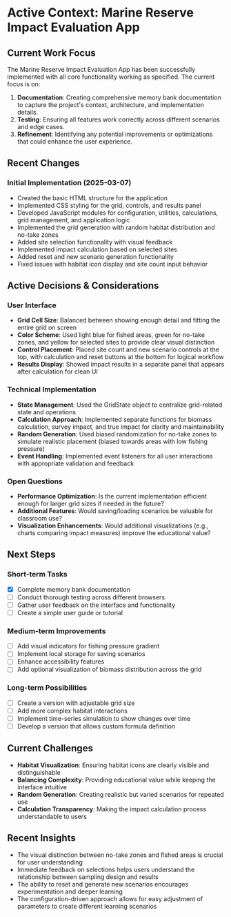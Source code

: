 # Active Context: Marine Reserve Impact Evaluation App

## Current Work Focus

The Marine Reserve Impact Evaluation App has been successfully implemented with all core functionality working as specified. The current focus is on:

1. **Documentation**: Creating comprehensive memory bank documentation to capture the project's context, architecture, and implementation details.
2. **Testing**: Ensuring all features work correctly across different scenarios and edge cases.
3. **Refinement**: Identifying any potential improvements or optimizations that could enhance the user experience.

## Recent Changes

### Initial Implementation (2025-03-07)
- Created the basic HTML structure for the application
- Implemented CSS styling for the grid, controls, and results panel
- Developed JavaScript modules for configuration, utilities, calculations, grid management, and application logic
- Implemented the grid generation with random habitat distribution and no-take zones
- Added site selection functionality with visual feedback
- Implemented impact calculation based on selected sites
- Added reset and new scenario generation functionality
- Fixed issues with habitat icon display and site count input behavior

## Active Decisions & Considerations

### User Interface
- **Grid Cell Size**: Balanced between showing enough detail and fitting the entire grid on screen
- **Color Scheme**: Used light blue for fished areas, green for no-take zones, and yellow for selected sites to provide clear visual distinction
- **Control Placement**: Placed site count and new scenario controls at the top, with calculation and reset buttons at the bottom for logical workflow
- **Results Display**: Showed impact results in a separate panel that appears after calculation for clean UI

### Technical Implementation
- **State Management**: Used the GridState object to centralize grid-related state and operations
- **Calculation Approach**: Implemented separate functions for biomass calculation, survey impact, and true impact for clarity and maintainability
- **Random Generation**: Used biased randomization for no-take zones to simulate realistic placement (biased towards areas with low fishing pressure)
- **Event Handling**: Implemented event listeners for all user interactions with appropriate validation and feedback

### Open Questions
- **Performance Optimization**: Is the current implementation efficient enough for larger grid sizes if needed in the future?
- **Additional Features**: Would saving/loading scenarios be valuable for classroom use?
- **Visualization Enhancements**: Would additional visualizations (e.g., charts comparing impact measures) improve the educational value?

## Next Steps

### Short-term Tasks
- [x] Complete memory bank documentation
- [ ] Conduct thorough testing across different browsers
- [ ] Gather user feedback on the interface and functionality
- [ ] Create a simple user guide or tutorial

### Medium-term Improvements
- [ ] Add visual indicators for fishing pressure gradient
- [ ] Implement local storage for saving scenarios
- [ ] Enhance accessibility features
- [ ] Add optional visualization of biomass distribution across the grid

### Long-term Possibilities
- [ ] Create a version with adjustable grid size
- [ ] Add more complex habitat interactions
- [ ] Implement time-series simulation to show changes over time
- [ ] Develop a version that allows custom formula definition

## Current Challenges

- **Habitat Visualization**: Ensuring habitat icons are clearly visible and distinguishable
- **Balancing Complexity**: Providing educational value while keeping the interface intuitive
- **Random Generation**: Creating realistic but varied scenarios for repeated use
- **Calculation Transparency**: Making the impact calculation process understandable to users

## Recent Insights

- The visual distinction between no-take zones and fished areas is crucial for user understanding
- Immediate feedback on selections helps users understand the relationship between sampling design and results
- The ability to reset and generate new scenarios encourages experimentation and deeper learning
- The configuration-driven approach allows for easy adjustment of parameters to create different learning scenarios
